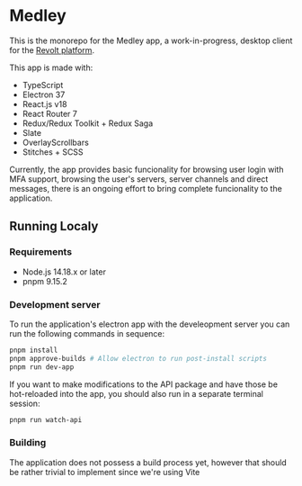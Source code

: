 # Medley

This is the monorepo for the Medley app, a work-in-progress,
desktop client for the [Revolt platform](https://revolt.chat/).

This app is made with:
 - TypeScript
 - Electron 37
 - React.js v18
 - React Router 7
 - Redux/Redux Toolkit + Redux Saga
 - Slate
 - OverlayScrollbars
 - Stitches + SCSS

Currently, the app provides basic funcionality for browsing
user login with MFA support, browsing the user's servers,
server channels and direct messages, there is an ongoing
effort to bring complete funcionality to the application.

## Running Localy

### Requirements
 - Node.js 14.18.x or later
 - pnpm 9.15.2


### Development server

To run the application's electron app with the develeopment
server you can run the following commands in sequence:

```bash
pnpm install
pnpm approve-builds # Allow electron to run post-install scripts
pnpm run dev-app
```

If you want to make modifications to the API package and
have those be hot-reloaded into the app, you should also run
in a separate terminal session:

```bash
pnpm run watch-api
```

### Building

The application does not possess a build process yet,
however that should be rather trivial to implement since
we're using Vite
